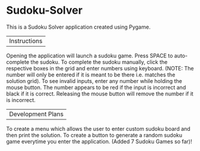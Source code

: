 # Sudoku-Solver
This is a Sudoku Solver application created using Pygame.

<table><tr><td>Instructions</td></tr></table>
Opening the application will launch a sudoku game.
Press SPACE to auto-complete the sudoku.
To complete the sudoku manually, click the respective boxes in the grid and enter numbers using keyboard.
(NOTE: The number will only be entered if it is meant to be there i.e. matches the solution grid).
To see invalid inputs, enter any number while holding the mouse button. The number appears to be red if the input is incorrect and black if it is correct. Releasing the mouse button will remove the number if it is incorrect.

<table><tr><td>Development Plans</td></tr></table>
To create a menu which allows the user to enter custom sudoku board and then print the solution.
To create a button to generate a random sudoku game everytime you enter the application. (Added 7 Sudoku Games so far)!
